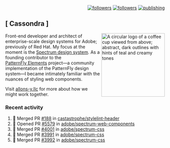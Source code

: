 <p align="right"><a rel="me" href="https://front-end.social/@castastrophe">
    <img alt="followers" title="Follow me on Mastodon" src="https://img.shields.io/mastodon/follow/109297102751309835?domain=https%3A%2F%2Ffront-end.social&label=Follow&logo=mastodon&logoColor=white&style=for-the-badge&labelColor=008080&color=006969"/></a>
  <a href="https://codepen.io/castastrophe/">
    <img alt="followers" title="Follow me on CodePen" src="https://img.shields.io/badge/23-1?color=640464&labelColor=7c007c&style=for-the-badge&logo=codepen&label=Follow"/></a>
<a href="https://castastrophe.medium.com/">
    <img alt="publishing" title="View articles on Medium" src="https://img.shields.io/badge/107-1?color=666&labelColor=444&label=subscribe&logo=medium&logoColor=white&style=for-the-badge"/></a>
</p>

## [&nbsp;Cassondra&nbsp;]

<img align="right" src="https://github-production-user-asset-6210df.s3.amazonaws.com/1840295/253016758-ba468774-1cd3-42c2-8f43-947b5eeb5edf.png" height="200" alt="A circular logo of a coffee cup viewed from above; abstract, dark outlines with hints of teal and creamy tones">

Front-end developer and architect of enterprise-scale design systems for Adobe; previously of Red Hat. My focus at the moment is the [Spectrum design system](https://github.com/adobe/spectrum-css). As a founding contributor to the [PatternFly&nbsp;Elements](https://github.com/patternfly/patternfly-elements) project&mdash;a community implementation of the PatternFly design system&mdash;I became intimately familiar with the nuances of styling web components.

Visit [allons-y.llc](http://allons-y.llc/) for more about how we might work together.

### Recent activity

<!--START_SECTION:activity-->
1. 🎉 Merged PR [#188](https://github.com/castastrophe/stylelint-header/pull/188) in [castastrophe/stylelint-header](https://github.com/castastrophe/stylelint-header)
2. 💪 Opened PR [#5579](https://github.com/adobe/spectrum-web-components/pull/5579) in [adobe/spectrum-web-components](https://github.com/adobe/spectrum-web-components)
3. 🎉 Merged PR [#4001](https://github.com/adobe/spectrum-css/pull/4001) in [adobe/spectrum-css](https://github.com/adobe/spectrum-css)
4. 🎉 Merged PR [#3991](https://github.com/adobe/spectrum-css/pull/3991) in [adobe/spectrum-css](https://github.com/adobe/spectrum-css)
5. 🎉 Merged PR [#3992](https://github.com/adobe/spectrum-css/pull/3992) in [adobe/spectrum-css](https://github.com/adobe/spectrum-css)
<!--END_SECTION:activity-->
